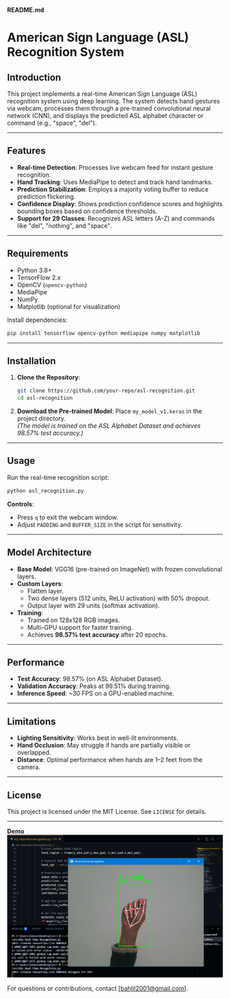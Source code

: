 **README.md**

# American Sign Language (ASL) Recognition System

## Introduction
This project implements a real-time American Sign Language (ASL) recognition system using deep learning. The system detects hand gestures via webcam, processes them through a pre-trained convolutional neural network (CNN), and displays the predicted ASL alphabet character or command (e.g., "space", "del").

---

## Features
- **Real-time Detection**: Processes live webcam feed for instant gesture recognition.
- **Hand Tracking**: Uses MediaPipe to detect and track hand landmarks.
- **Prediction Stabilization**: Employs a majority voting buffer to reduce prediction flickering.
- **Confidence Display**: Shows prediction confidence scores and highlights bounding boxes based on confidence thresholds.
- **Support for 29 Classes**: Recognizes ASL letters (A-Z) and commands like "del", "nothing", and "space".

---

## Requirements
- Python 3.8+
- TensorFlow 2.x
- OpenCV (`opencv-python`)
- MediaPipe
- NumPy
- Matplotlib (optional for visualization)

Install dependencies:
```bash
pip install tensorflow opencv-python mediapipe numpy matplotlib
```

---

## Installation
1. **Clone the Repository**:
   ```bash
   git clone https://github.com/your-repo/asl-recognition.git
   cd asl-recognition
   ```

2. **Download the Pre-trained Model**:
   Place `my_model_v1.keras` in the project directory.  
   *(The model is trained on the ASL Alphabet Dataset and achieves 98.57% test accuracy.)*

---

## Usage
Run the real-time recognition script:
```bash
python asl_recognition.py
```

**Controls**:
- Press `q` to exit the webcam window.
- Adjust `PADDING` and `BUFFER_SIZE` in the script for sensitivity.

---

## Model Architecture
- **Base Model**: VGG16 (pre-trained on ImageNet) with frozen convolutional layers.
- **Custom Layers**:
  - Flatten layer.
  - Two dense layers (512 units, ReLU activation) with 50% dropout.
  - Output layer with 29 units (softmax activation).
- **Training**:
  - Trained on 128x128 RGB images.
  - Multi-GPU support for faster training.
  - Achieves **98.57% test accuracy** after 20 epochs.

---

## Performance
- **Test Accuracy**: 98.57% (on ASL Alphabet Dataset).
- **Validation Accuracy**: Peaks at 99.51% during training.
- **Inference Speed**: ~30 FPS on a GPU-enabled machine.

---

## Limitations
- **Lighting Sensitivity**: Works best in well-lit environments.
- **Hand Occlusion**: May struggle if hands are partially visible or overlapped.
- **Distance**: Optimal performance when hands are 1–2 feet from the camera.

---

## License
This project is licensed under the MIT License. See `LICENSE` for details.

---

**Demo**  
![ASL Recognition Demo](demo.png)  

For questions or contributions, contact [bahlil2001@gmail.com].
